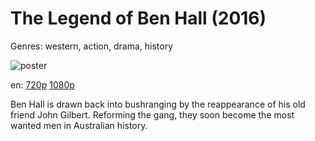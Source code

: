 # The Legend of Ben Hall (2016)

Genres: western, action, drama, history

![poster](http://image.tmdb.org/t/p/w500/AnG9xnxkRNeva4J0PwPBYUwWyn5.jpg)

en:
  [720p](magnet:?xt=urn:btih:07309D74B4DE1F0C6F4B531368B24BF9B207AECC&tr=udp://glotorrents.pw:6969/announce&tr=udp://tracker.opentrackr.org:1337/announce&tr=udp://torrent.gresille.org:80/announce&tr=udp://tracker.openbittorrent.com:80&tr=udp://tracker.coppersurfer.tk:6969&tr=udp://tracker.leechers-paradise.org:6969&tr=udp://p4p.arenabg.ch:1337&tr=udp://tracker.internetwarriors.net:1337)
  [1080p](magnet:?xt=urn:btih:F92696B973A1F37149F2C29306E245FC34AAD30B&tr=udp://glotorrents.pw:6969/announce&tr=udp://tracker.opentrackr.org:1337/announce&tr=udp://torrent.gresille.org:80/announce&tr=udp://tracker.openbittorrent.com:80&tr=udp://tracker.coppersurfer.tk:6969&tr=udp://tracker.leechers-paradise.org:6969&tr=udp://p4p.arenabg.ch:1337&tr=udp://tracker.internetwarriors.net:1337)
  


Ben Hall is drawn back into bushranging by the reappearance of his old friend John Gilbert. Reforming the gang, they soon become the most wanted men in Australian history.